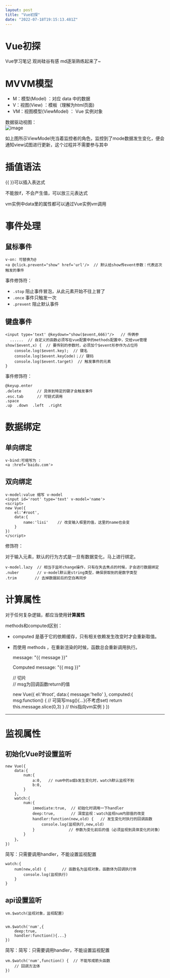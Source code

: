 ```yaml
---
layout: post
title: "Vue初探"
date: "2022-07-18T19:15:13.481Z"
---
```

Vue初探
=====

Vue学习笔记 观尚硅谷有感 md逐渐熟练起来了~

MVVM模型
======

*   M：模型(Model) ：对应 data 中的数据
*   V：视图(View) ：模板（理解为html页面)
*   VM：视图模型(ViewModel) ： Vue 实例对象

数据驱动视图：  
![image](https://img2022.cnblogs.com/blog/2722623/202207/2722623-20220718202817291-1233687476.jpg)

如上图所示ViewModel充当着监控者的角色，监控到了mode数据发生变化，便会通知view试图进行更新，这个过程并不需要参与其中

插值语法
====

{{ }}可以插入表达式

不能放if，不会产生值，可以放三元表达式

vm实例中data里的属性都可以通过Vue实例vm调用

事件处理
====

鼠标事件
----

    v-on: 可替换为@
    <a @click.prevent="show" href='url'/>  // 默认给show传event参数：代表这次触发的事件
    

事件修饰符：

*   `.stop` 阻止事件冒泡，从此元素开始不往上冒了
*   `.once` 事件只触发一次
*   `.prevent` 阻止默认事件

键盘事件
----

    <input type='text' @keydown="show($event,666)"/>   // 传俩参 
      ......  // 自定义的函数必须写在vue配置中的methods配置中，交给vue管理
    show($event,x) {  // 要传别的参数时，必须加个$event形参作为占位符
    	console.log($event.key);  // 键名
    	console.log($event.keyCode)；// 键码
    	console.log($event.target)  // 触发事件的元素
    }
    

事件修饰符：

    @keyup.enter
    .delete       // 具体到特定的键才会触发事件
    .esc.tab	  // 可链式调用
    .space
    .up  .down  .left  .right
    

数据绑定
====

单向绑定
----

    v-bind:可缩写为 :
    <a :href='baidu.com'>
    

双向绑定
----

    v-model:value 缩写 v-model
    <input id='root' type='text' v-model='name'>
    <script>
    new Vue({
    	el:'#root',
    	data:{
    		name:'lisi'    // 改变输入框里的值，这里的name也会变
    	}
    })
    </script>
    

修饰符：

对于输入元素，默认的行为方式是一旦有数据变化，马上进行绑定。

    v-model.lazy  // 相当于监听change操作，只有在失去焦点的时候，才会进行数据绑定
    .nuber        // v-model默认是string类型，确保获取到的是数字类型
    .trim        // 去掉数据前后的空白再同步
    

计算属性
====

对于任何复杂逻辑，都应当使用**计算属性**

methods和computed区别：

*   computed 是基于它的依赖缓存，只有相关依赖发生改变时才会重新取值。
    
*   而使用 methods ，在重新渲染的时候，函数总会重新调用执行。
    

    <div id="root">
      <p> message: "{{ message }}"</p>
      <p>Computed message: "{{ msg }}"</p>   // 切片
    </div>					// msg为回调函数return的值
    

    new Vue({
        el:'#root',
        data:{
            message:'hello'
        },
        computed:{
            msg:function() {	// 可简写msg(){...}(不考虑set)
                return this.message.slice(0,3)
            }       // this指向vm实例
        }
    })
    

* * *

监视属性
====

初始化Vue时设置监听
-----------

    new Vue({
        data:{
            num:{     
                a:0,   // num中的a或b发生变化时，watch默认监视不到
                b:0,
            }
        },
        watch:{
            num:{  
                immediate:true,  // 初始化时调用一下handler
                deep:true,       // 深度监视：watch监视num内部值的改变
                handler:function(new,old) {   // 发生变化时执行的回调函数
                    console.log(监视执行,new,old)
                }				// 参数为变化前后的值（必须监视到具体变化的对象）
            }
        }，
    })
    

简写：只需要调用handler，不能设置监视配置

    watch:{
        num(new,old) {       // 函数名为监视对象，函数体为回调执行体
        	console.log(监视执行)
        }
    }
    

api设置监听
-------

    vm.$watch(监视对象，监视配置)
    

    vm.$watch('num',{       
        deep:true,
        handler:function(){...}
    })
    

简写：简写：只需要调用handler，不能设置监视配置

    vm.$watch('num',function() {  // 不能写成箭头函数 
        // 回调方法体
    })